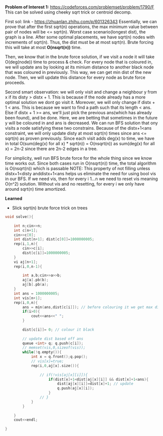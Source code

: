 **Problem of Interest 1:** https://codeforces.com/problemset/problem/1790/F
This can be solved using cheeky sqrt trick or centroid decomp.

First sol: link - https://zhuanlan.zhihu.com/p/601326343
Essentially, we can prove that after the first sqrt(n) operations, the max minimum value between pair of nodes will be <= 
sqrt(n). Worst case scenario(longest dist), the graph is a line. After some optimal placements, we have sqrt(n) nodes with increments of sqrt(n). Thus, the dist must be at most sqrt(n). Brute forcing this will take at most **O(nsqrt(n))** time.

Then, we know that in the brute force solution, if we visit a node it will take O(deg(node)) time to process & check. For every node that is coloured in, we will update ans by looking at its minium distance to another black node that was coloured in previously. This way, we can get min dist of the new node. Then, we will update this distance for every node as brute force proceeds. 

Second smart observation: we will only visit and change a neighbour y from x if its disty > distx + 1. This is because if the node already has a more optimal solution we dont go visit it. Moreover, we will only change if distx + 1 < ans. This is because we want to find a path such that its length < ans. Else if distx + 1 >= ans, we'll just pick the previous ans(which has already been found), and be done. Here, we are betting that sometimes in the future y will be coloured in and ans is decreased. 
We can run BFS solution that ony visits a node satisfying these two constrains. Because of the distx+1<ans constraint, we will only update disty at most sqrt(n) times since ans <= sqrt(n) as proven previously.
Since each visit adds deg(x) to time, we have in total O(sum(deg(x) for all x) * sqrt(n)) = O(nsqrt(n)) as sum(deg(x) for all x) = 2n-2 since there are 2n-2 edges in a tree.

For simplicity, well run BFS brute force for the whole thing since we know time works out.
Since both cases run in O(nsqrt(n)) time, the total algorithm is O(nsqrt(n)) which is passable
NOTE: This property of not filling unless distx+1<disty anddistx+1<ans helps us eliminate the need for using bool vis in our BFS. If we need vis, then for every i 1...n we need to reset vis meaning O(n^2) solution. Without vis and no resetting, for every i we only have around sqrt(n) time amortized.

**Learned**
- Slick sqrt(n) brute force trick on trees

```cpp
void solve(){
    
    int n;cin>>n;
    int c[n+1];
    cin>>c[0];
    int dist[n+1]; dist[c[0]]=1000000005;
    rep(i,1,n){
        cin>>c[i];
        dist[c[i]]=1000000005;
    }
    vi aj[n+1];
    rep(i,0,n-1){
        
        int a,b;cin>>a>>b;
        aj[a].pb(b);
        aj[b].pb(a);
    }
    int ans = 1000000005;
    int vis[n+1];
    rep(i,0,n){
        ans = min(ans,dist[c[i]]); // before colouring it we get max dist
        if(i>0){
            cout<<ans<<" ";
        }
        
        dist[c[i]]= 0; // colour it black
 
        // update dist based off ans
        queue <int> q; q.push(c[i]);
        // memset(vis,0,sizeof(vis));
        while(!q.empty()){
            int x = q.front();q.pop();
            // vis[x]=true;
            rep(i,0,aj[x].size()){
                
                // if(!vis[aj[x][i]]){
                    if(dist[x]+1<dist[aj[x][i]] && dist[x]+1<ans){
                        dist[aj[x][i]]=dist[x]+1; // update
                        q.push(aj[x][i]);
                    }
                // }
            }
        }
        
    }
    cout<<endl;
    
}  
 
```
